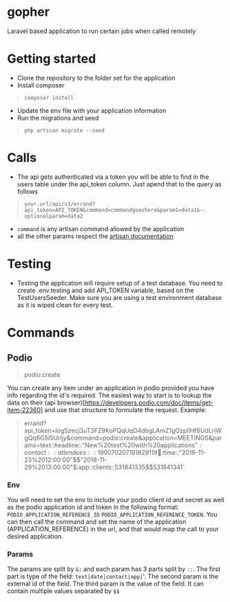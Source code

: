 # gopher
Laravel based application to run certain jobs when called remotely

# Getting started

* Clone the repository to the folder set for the application
* Install composer
>`composer install`
* Update the env file with your application information
* Run the migrations and seed
>`php artisan migrate --seed`

# Calls

* The api gets authenticated via a token you will be able to find in the users table under the api_token column. Just apend that to the query as follows
>`your.url/api/v1/errand?api_token=API_TOKEN&command=commandgoeshere&param1=data1&--optionalparam=data2`
* `command` is any artisan command allowed by the application
* all the other params respect the [artisan documentation](https://laravel.com/docs/5.7/artisan)

# Testing

* Testing the application will require setup of a test database. You need to create .env.testing and add API_TOKEN variable, based on the TestUsersSeeder. Make sure you are using a test environment database as it is wiped clean for every test.

# Commands

## Podio

> podio:create

You can create any item under an application in podio provided you have info regarding the id's required. The easiest way to start is to lookup the data on their (api browser)[https://developers.podio.com/doc/items/get-item-22360] and use that structure to formulate the request.
Example:

>errand?api_token=logSzecj3uT3FZ9KoPQqUqD4dbgLAmZ1gOzplIHf6UdLriWgQq6G5I5Urljy&command=podio:create&application=MEETINGS&params=text::headline::"New%20test%20with%20applications"$:contact::attendees::190070207$$191829119$:date::time::"2018-11-23%2012:00:00"$$"2018-11-29%2013:00:00"$:app::clients::531841335$$531841341`

### Env

You will need to set the env to include your podio client id and secret as well as the podio application id and token in the following format:
`PODIO_APPLICATION_REFERENCE_ID` `PODIO_APPLICATION_REFERENCE_TOKEN`.
You can then call the command and set the name of the application (APPLICATION_REFERENCE) in the url, and that would map the call to your desired application.

### Params

The params are split by `&:` and each param has 3 parts split by `::`. The first part is type of the field: `text|date|contact|app|`'.
The second param is the external id of the field.
The third param is the value of the field. It can contain multiple values separated by `$$`
